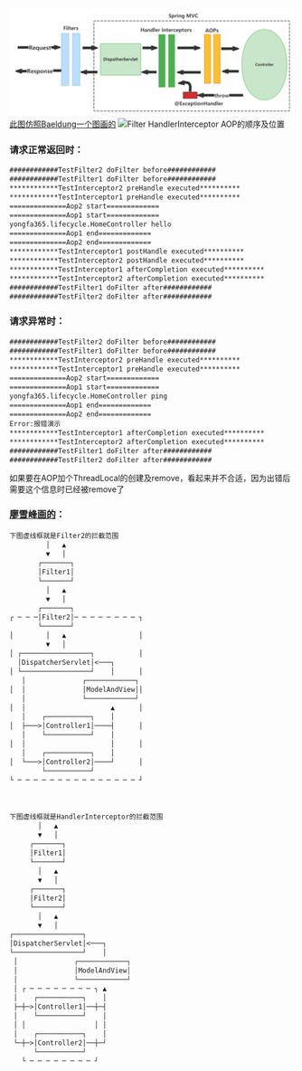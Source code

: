 ![Filter HandlerInterceptor AOP的顺序及位置](Filter_HnadlerInterceptor_AOP.png)
[此图仿照Baeldung一个图画的](https://www.baeldung.com/spring-mvc-handlerinterceptor-vs-filter)
![Filter HandlerInterceptor AOP的顺序及位置](http://www.plantuml.com/plantuml/png/ZP7FYzD05CVlyrSyqbiWi3FY7iAoRBT9S45H3FNYUfYcptReT2PE9jljpHzU18-2eDuyUnFfmVz6M_qpdCbGsug2fxnyt-VzcEyxQomtjfrBCaK-HWFHQ0bBhIQF-OtZcm3iYD7aw3XXnn6nmag4aqfBRQ1dS7mQnuMG5istfyykbFjMM5lj__ftx_ruz_BdwnVhzv_Zc3GpeMfk-1n6l9fDZ6xLU13Qv7b-dWtsY2bNuuKHrg82QrhSI_MDqOjGDvAk4U6LTV6mGGEyWI50Rs8G5I6Ejw8IDLSMmehK4mM5NePObxFbkMpnBnZhC7Q8aP6-XgYiZL0JkFDW447ljfXCRPUijB96IuWoqTJSJj6KQAuasiYtoig38H3TSi-JQ2xLdc50E_Q2_dx0VzImKCF-KPDVUqveTQb2kUdud49tkjtQxbGGvlTzRebIwiLXceKqswL7_eBSB24Q173RV-0ShbjJIoIenk2C8uJmrcftAd75BO9MX0m183dzynmfnF5zVD9YO-EO53Gmx90XJl1wLgOaAtteVGiMfCI5dS9sIi3xTBjxIbpSIMnF2jHk-tJpwUDwjTgy_U9p9qdYSYd9gGiVUlyU9Tehcm-lrb-V1_3xwitPrlMjvsxyVaLE_NJVpattkuMGkZ2e5yo_AeHEBGBWtre4e7304498Ws5DhLM3ph4pvtWxbxy0)
### 请求正常返回时：
```
############TestFilter2 doFilter before############
############TestFilter1 doFilter before############
************TestInterceptor2 preHandle executed**********
************TestInterceptor1 preHandle executed**********
==============Aop2 start=============
==============Aop1 start=============
yongfa365.lifecycle.HomeController hello
==============Aop1 end=============
==============Aop2 end=============
************TestInterceptor1 postHandle executed**********
************TestInterceptor2 postHandle executed**********
************TestInterceptor1 afterCompletion executed**********
************TestInterceptor2 afterCompletion executed**********
############TestFilter1 doFilter after############
############TestFilter2 doFilter after############
```

### 请求异常时：
```
############TestFilter2 doFilter before############
############TestFilter1 doFilter before############
************TestInterceptor2 preHandle executed**********
************TestInterceptor1 preHandle executed**********
==============Aop2 start=============
==============Aop1 start=============
yongfa365.lifecycle.HomeController ping
==============Aop1 end=============
==============Aop2 end=============
Error:报错演示
************TestInterceptor1 afterCompletion executed**********
************TestInterceptor2 afterCompletion executed**********
############TestFilter1 doFilter after############
############TestFilter2 doFilter after############
```
如果要在AOP加个ThreadLocal的创建及remove，看起来并不合适，因为出错后需要这个信息时已经被remove了


### [廖雪峰画的](https://www.liaoxuefeng.com/wiki/1252599548343744/1347180610715681)：

```
下图虚线框就是Filter2的拦截范围
         │   ▲
         ▼   │
       ┌───────┐
       │Filter1│
       └───────┘
         │   ▲
         ▼   │
       ┌───────┐
┌ ─ ─ ─│Filter2│─ ─ ─ ─ ─ ─ ─ ─ ┐
       └───────┘
│        │   ▲                  │
         ▼   │
│ ┌─────────────────┐           │
  │DispatcherServlet│<───┐
│ └─────────────────┘    │      │
   │              ┌────────────┐
│  │              │ModelAndView││
   │              └────────────┘
│  │                     ▲      │
   │    ┌───────────┐    │
│  ├───>│Controller1│────┤      │
   │    └───────────┘    │
│  │                     │      │
   │    ┌───────────┐    │
│  └───>│Controller2│────┘      │
        └───────────┘
└ ─ ─ ─ ─ ─ ─ ─ ─ ─ ─ ─ ─ ─ ─ ─ ┘



下图虚线框就是HandlerInterceptor的拦截范围
       │   ▲
       ▼   │
     ┌───────┐
     │Filter1│
     └───────┘
       │   ▲
       ▼   │
     ┌───────┐
     │Filter2│
     └───────┘
       │   ▲
       ▼   │
┌─────────────────┐
│DispatcherServlet│<───┐
└─────────────────┘    │
 │              ┌────────────┐
 │              │ModelAndView│
 │              └────────────┘
 │ ┌ ─ ─ ─ ─ ─ ─ ─ ─ ┐ ▲
 │    ┌───────────┐    │
 ├─┼─>│Controller1│──┼─┤
 │    └───────────┘    │
 │ │                 │ │
 │    ┌───────────┐    │
 └─┼─>│Controller2│──┼─┘
      └───────────┘
   └ ─ ─ ─ ─ ─ ─ ─ ─ ┘

```
